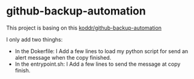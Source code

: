 # github-backup-automation

This project is basing on this [koddr/github-backup-automation](https://github.com/koddr/github-backup-automation)

I only add two thinghs:
- In the Dokerfile: I Add a few lines to load my python script for send an alert message when the copy finished.
- In the entrypoint.sh: I Add a few lines to send the message at copy finish.
